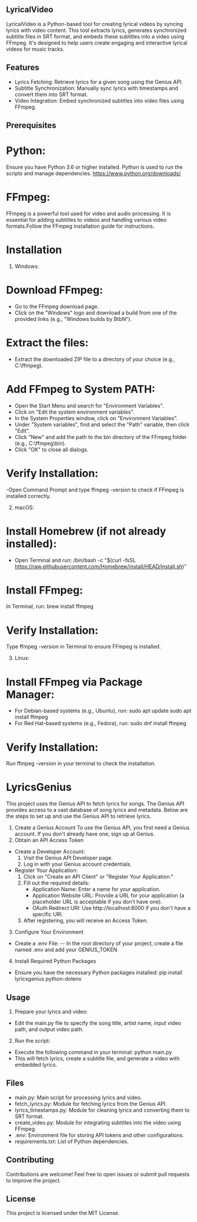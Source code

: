 ## LyricalVideo
LyricalVideo is a Python-based tool for creating lyrical videos by syncing lyrics with video content. This tool extracts lyrics, generates synchronized subtitle files in SRT format, and embeds these subtitles into a video using FFmpeg. It's designed to help users create engaging and interactive lyrical videos for music tracks.

## Features
- Lyrics Fetching: Retrieve lyrics for a given song using the Genius API.
- Subtitle Synchronization: Manually sync lyrics with timestamps and convert them into SRT format.
- Video Integration: Embed synchronized subtitles into video files using FFmpeg.

## Prerequisites
# Python: 
Ensure you have Python 3.6 or higher installed. Python is used to run the scripts and manage dependencies.
https://www.python.org/downloads/

# FFmpeg: 
FFmpeg is a powerful tool used for video and audio processing. It is essential for adding subtitles to videos and handling various video formats.Follow the FFmpeg installation guide for instructions.
# Installation 
1. Windows:
# Download FFmpeg:
- Go to the FFmpeg download page.
- Click on the "Windows" logo and download a build from one of the provided links (e.g., "Windows builds by BtbN").
# Extract the files:
- Extract the downloaded ZIP file to a directory of your choice (e.g., C:\ffmpeg).
# Add FFmpeg to System PATH:
- Open the Start Menu and search for "Environment Variables".
- Click on "Edit the system environment variables".
- In the System Properties window, click on "Environment Variables".
- Under "System variables", find and select the "Path" variable, then click "Edit".
- Click "New" and add the path to the bin directory of the FFmpeg folder (e.g., C:\ffmpeg\bin).
- Click "OK" to close all dialogs.
# Verify Installation:
-Open Command Prompt and type ffmpeg -version to check if FFmpeg is installed correctly.

2. macOS:
# Install Homebrew (if not already installed):
- Open Terminal and run:
/bin/bash -c "$(curl -fsSL https://raw.githubusercontent.com/Homebrew/install/HEAD/install.sh)"
# Install FFmpeg:
In Terminal, run:
brew install ffmpeg
# Verify Installation:
Type ffmpeg -version in Terminal to ensure FFmpeg is installed.

3. Linux:
# Install FFmpeg via Package Manager:
- For Debian-based systems (e.g., Ubuntu), run:
sudo apt update
sudo apt install ffmpeg
- For Red Hat-based systems (e.g., Fedora), run:
sudo dnf install ffmpeg
# Verify Installation:
Run ffmpeg -version in your terminal to check the installation.

# LyricsGenius
This project uses the Genius API to fetch lyrics for songs. The Genius API provides access to a vast database of song lyrics and metadata. Below are the steps to set up and use the Genius API to retrieve lyrics.
1. Create a Genius Account
To use the Genius API, you first need a Genius account. If you don't already have one, sign up at Genius.
2. Obtain an API Access Token
- Create a Developer Account:
   1. Visit the Genius API Developer page.
   2.  Log in with your Genius account credentials.
- Register Your Application:
   1. Click on "Create an API Client" or "Register Your Application."
   2. Fill out the required details:
      - Application Name: Enter a name for your application.
      - Application Website URL: Provide a URL for your application (a placeholder URL is acceptable if you don’t have one).
      - OAuth Redirect URI: Use http://localhost:8000 if you don't have a specific URI.
    3. After registering, you will receive an Access Token.
3. Configure Your Environment
- Create a .env File:
-- In the root directory of your project, create a file named .env and add your GENIUS_TOKEN
4. Install Required Python Packages
- Ensure you have the necessary Python packages installed:
pip install lyricsgenius python-dotenv

## Usage
1. Prepare your lyrics and video:
- Edit the main.py file to specify the song title, artist name, input video path, and output video path.
2. Run the script:
  - Execute the following command in your terminal:
      python main.py
  - This will fetch lyrics, create a subtitle file, and generate a video with embedded lyrics.

## Files
- main.py: Main script for processing lyrics and video.
- fetch_lyrics.py: Module for fetching lyrics from the Genius API.
- lyrics_timestamps.py: Module for cleaning lyrics and converting them to SRT format.
- create_video.py: Module for integrating subtitles into the video using FFmpeg.
- .env: Environment file for storing API tokens and other configurations.
- requirements.txt: List of Python dependencies.

## Contributing
Contributions are welcome! Feel free to open issues or submit pull requests to improve the project.

## License
This project is licensed under the MIT License. 

